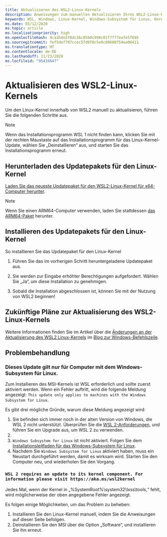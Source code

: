 ```yaml
---
title: Aktualisieren des WSL2-Linux-Kernels
description: Anweisungen zum manuellen Aktualisieren Ihres WSL2-Linux-Kernels
keywords: WSL, Windows, Linux-Kernel, Windows-Subsystem für Linux, Kernel
ms.date: 03/12/2020
ms.topic: article
ms.localizationpriority: high
ms.openlocfilehash: 4ca1bde2f8dc36c85b0c998c01f7f77eafe5f695
ms.sourcegitcommit: fef5def707ccec57d6f0c5e9c89680754ea06411
ms.translationtype: HT
ms.contentlocale: de-DE
ms.lasthandoff: 11/23/2020
ms.locfileid: "95416647"
---
```

# <a name="updating-the-wsl-2-linux-kernel"></a>Aktualisieren des WSL2-Linux-Kernels

Um den Linux-Kernel innerhalb von WSL2 manuell zu aktualisieren, führen Sie die folgenden Schritte aus.

> [!NOTE] 
> Wenn das Installationsprogramm WSL 1 nicht finden kann, klicken Sie mit der rechten Maustaste auf das Installationsprogramm für das Linux-Kernel-Update, wählen Sie „Deinstallieren“ aus, und starten Sie das Installationsprogramm erneut.

## <a name="download-the-linux-kernel-update-package"></a>Herunterladen des Updatepakets für den Linux-Kernel

[Laden Sie das neueste Updatepaket für den WSL2-Linux-Kernel für x64-Computer herunter](https://wslstorestorage.blob.core.windows.net/wslblob/wsl_update_x64.msi).

> [!NOTE]
> Wenn Sie einen ARM64-Computer verwenden, laden Sie stattdessen [das ARM64-Paket](https://wslstorestorage.blob.core.windows.net/wslblob/wsl_update_arm64.msi) herunter.

## <a name="install-the-linux-kernel-update-package"></a>Installieren des Updatepakets für den Linux-Kernel

So installieren Sie das Updatepaket für den Linux-Kernel

  1. Führen Sie das im vorherigen Schritt heruntergeladene Updatepaket aus.

  2. Sie werden zur Eingabe erhöhter Berechtigungen aufgefordert. Wählen Sie „Ja“, um diese Installation zu genehmigen.

  3. Sobald die Installation abgeschlossen ist, können Sie mit der Nutzung von WSL2 beginnen!

## <a name="future-plans-for-updating-the-wsl2-linux-kernel"></a>Zukünftige Pläne zur Aktualisierung des WSL2-Linux-Kernels

Weitere Informationen finden Sie im Artikel über die [Änderungen an der Aktualisierung des WSL2 Linux-Kernels](https://devblogs.microsoft.com/commandline/wsl2-will-be-generally-available-in-windows-10-version-2004) im [Blog zur Windows-Befehlszeile](https://aka.ms/cliblog).

## <a name="troubleshooting"></a>Problembehandlung

### <a name="this-update-only-applies-to-machines-with-the-windows-subsystem-for-linux"></a>Dieses Update gilt nur für Computer mit dem Windows-Subsystem für Linux.
Zum Installieren des MSI-Kernels ist WSL erforderlich und sollte zuerst aktiviert werden. Wenn ein Fehler auftritt, wird die folgende Meldung angezeigt: `This update only applies to machines with the Windows Subsystem for Linux`. 

Es gibt drei mögliche Gründe, warum diese Meldung angezeigt wird:

1. Sie befinden sich immer noch in der alten Version von Windows, die WSL 2 nicht unterstützt. Überprüfen Sie die [WSL 2-Anforderungen](./install-win10.md#step-2---update-to-wsl-2), und führen Sie ein Upgrade aus, um WSL 2 zu verwenden. 
2. 
2. `Windows Subsystem for Linux` ist nicht aktiviert. Folgen Sie dem [Installationsleitfaden für das Windows-Subsystem für Linux](./install-win10.md#step-1---enable-the-windows-subsystem-for-linux).
3. Nachdem Sie `Windows Subsystem for Linux` aktiviert haben, muss ein Neustart durchgeführt werden, damit es wirksam wird. Starten Sie den Computer neu, und wiederholen Sie den Vorgang.

### `WSL 2 requires an update to its kernel component. For information please visit https://aka.ms/wsl2kernel`

Jedes Mal, wenn der Kernel in „%SystemRoot%\system32\lxss\tools\,“ fehlt, wird möglicherweise der oben angegebene Fehler angezeigt.

Es folgen einige Möglichkeiten, um das Problem zu beheben:

1. Installieren Sie den Linux-Kernel manuell, indem Sie die Anweisungen auf dieser Seite befolgen.
2. Deinstallieren Sie den MSI über die Option „Software“, und installieren Sie ihn erneut.
